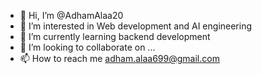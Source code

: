 - 👋 Hi, I’m @AdhamAlaa20
- 👀 I’m interested in Web development and AI engineering
- 🌱 I’m currently learning backend development 
- 💞️ I’m looking to collaborate on ...
- 📫 How to reach me adham.alaa699@gmail.com
